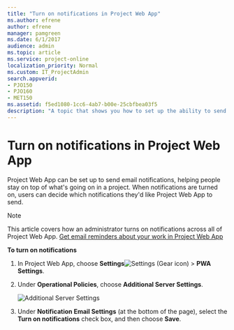 ```yaml
---
title: "Turn on notifications in Project Web App"
ms.author: efrene
author: efrene
manager: pamgreen
ms.date: 6/1/2017
audience: admin
ms.topic: article
ms.service: project-online
localization_priority: Normal
ms.custom: IT_ProjectAdmin
search.appverid:
- PJO150
- PJO160
- MET150
ms.assetid: f5ed1080-1cc6-4ab7-b00e-25cbfbea03f5
description: "A topic that shows you how to set up the ability to send notifications in Project Web App."
---
```


# Turn on notifications in Project Web App

  
Project Web App can be set up to send email notifications, helping people stay on top of what's going on in a project. When notifications are turned on, users can decide which notifications they'd like Project Web App to send.
  
> [!NOTE]
> This article covers how an administrator turns on notifications across all of Project Web App. [Get email reminders about your work in Project Web App](https://support.office.com/article/2372c181-1c98-416a-9306-ac28f027334b)
  
 **To turn on notifications**
  
1. In Project Web App, choose **Settings**![Settings (Gear icon)](media/3230fc19-41c8-41a6-a48c-0c482d23e20f.png) \> **PWA Settings**.
    
2. Under **Operational Policies**, choose **Additional Server Settings**.
    
    ![Additional Server Settings](media/dfdb2807-b9b7-407b-a5f1-f848e53f83b0.png)
  
3. Under **Notification Email Settings** (at the bottom of the page), select the **Turn on notifications** check box, and then choose **Save**.
    

